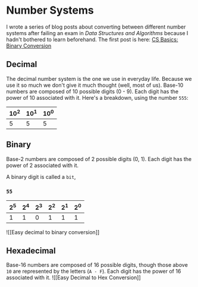 # Number Systems
I wrote a series of blog posts about converting between different number systems after failing an exam in _Data Structures and Algorithms_ because I hadn't bothered to learn beforehand.
The first post is here: [CS Basics: Binary Conversion](https://trainingmontage.dev/posts/cs-basics-binary-conversion/)
## Decimal
The decimal number system is the one we use in everyday life. Because we use it so much we don't give it much thought (well, most of us).
Base-10 numbers are composed of 10 possible digits (0 - 9). Each digit has the power of 10 associated with it.
Here's a breakdown, using the number `555`:

| $10^2$ | $10^1$ | $10^0$ |
| ------ | ------ | ------ |
| 5      | 5      | 5      |

## Binary
Base-2 numbers are composed of 2 possible digits (0, 1). Each digit has the power of 2 associated with it.

A binary digit is called a `bit`, 

### `55`


| $2^5$ | $2^4$ | $2^3$ | $2^2$ | $2^1$ | $2^0$ |
| ----- | ----- | ----- | ----- | ----- | ----- |
| 1     | 1     |    0   | 1     | 1     | 1     |

![[Easy decimal to binary conversion]]

## Hexadecimal
Base-16 numbers are composed of 16 possible digits, though those above `10` are represented by the letters (`A - F`). Each digit has the power of 16 associated with it.
![[Easy Decimal to Hex Conversion]]